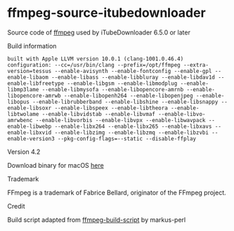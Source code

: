 # ffmpeg-source-itubedownloader

Source code of [ffmpeg](https://ffmpeg.org/) used by iTubeDownloader 6.5.0 or later 

Build information 

```
built with Apple LLVM version 10.0.1 (clang-1001.0.46.4)
configuration: --cc=/usr/bin/clang --prefix=/opt/ffmpeg --extra-version=tessus --enable-avisynth --enable-fontconfig --enable-gpl --enable-libaom --enable-libass --enable-libbluray --enable-libdav1d --enable-libfreetype --enable-libgsm --enable-libmodplug --enable-libmp3lame --enable-libmysofa --enable-libopencore-amrnb --enable-libopencore-amrwb --enable-libopenh264 --enable-libopenjpeg --enable-libopus --enable-librubberband --enable-libshine --enable-libsnappy --enable-libsoxr --enable-libspeex --enable-libtheora --enable-libtwolame --enable-libvidstab --enable-libvmaf --enable-libvo-amrwbenc --enable-libvorbis --enable-libvpx --enable-libwavpack --enable-libwebp --enable-libx264 --enable-libx265 --enable-libxavs --enable-libxvid --enable-libzimg --enable-libzmq --enable-libzvbi --enable-version3 --pkg-config-flags=--static --disable-ffplay
```

Version 4.2

Download binary for macOS [here](https://github.com/SoneeJohn/ffmpeg-source-itubedownloader/releases/download/v4.2/ffmpeg)

Trademark

FFmpeg is a trademark of Fabrice Bellard, originator of the FFmpeg project.

Credit 

Build script adapted from [
ffmpeg-build-script](https://github.com/markus-perl/ffmpeg-build-script) by markus-perl
